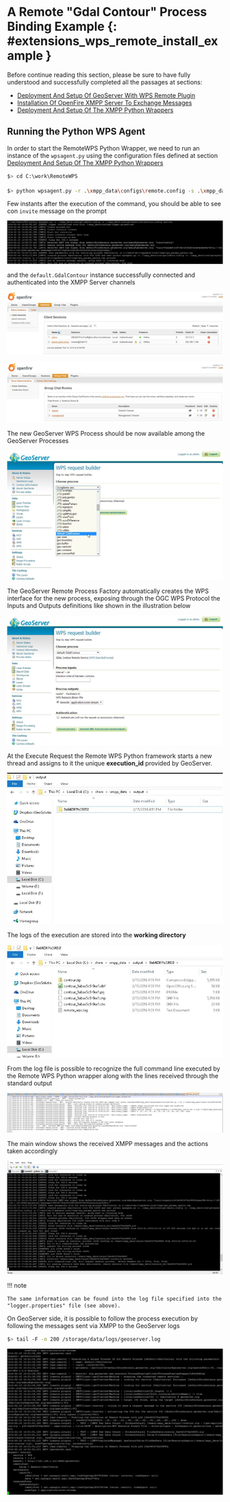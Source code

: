 # A Remote "Gdal Contour" Process Binding Example {: #extensions_wps_remote_install_example }

Before continue reading this section, please be sure to have fully understood and successfully completed all the passages at sections:

-   [Deployment And Setup Of GeoServer With WPS Remote Plugin](install_geoserver.md)
-   [Installation Of OpenFire XMPP Server To Exchange Messages](install_xmpp.md)
-   [Deployment And Setup Of The XMPP Python Wrappers](install_python.md)

## Running the Python WPS Agent

In order to start the RemoteWPS Python Wrapper, we need to run an instance of the `wpsagent.py` using the configuration files defined at section [Deployment And Setup Of The XMPP Python Wrappers](install_python.md)

``` bash
$> cd C:\work\RemoteWPS

$> python wpsagent.py -r .\xmpp_data\configs\remote.config -s .\xmpp_data\configs\myservice\service.config service
```

Few instants after the execution of the command, you should be able to see con `invite` message on the prompt

![](images/run_example001.jpg)

and the `default.GdalContour` instance successfully connected and authenticated into the XMPP Server channels

![](images/run_example002.jpg)

![](images/run_example003.jpg)

The new GeoServer WPS Process should be now available among the GeoServer Processes

![](images/run_example004.jpg)

The GeoServer Remote Process Factory automatically creates the WPS interface for the new process, exposing through the OGC WPS Protocol the Inputs and Outputs definitions like shown in the illustration below

![](images/run_example005.jpg)

At the Execute Request the Remote WPS Python framework starts a new thread and assigns to it the unique **execution_id** provided by GeoServer.

![](images/run_example006.jpg)

The logs of the execution are stored into the **working directory**

![](images/run_example007.jpg)

From the log file is possible to recognize the full command line executed by the Remote WPS Python wrapper along with the lines received through the standard output

![](images/run_example008.jpg)

The main window shows the received XMPP messages and the actions taken accordingly

![](images/run_example009.jpg)

!!! note

    The same information can be found into the log file specified into the "logger.properties" file (see above).

On GeoServer side, it is possible to follow the process execution by following the messages sent via XMPP to the GeoServer logs

``` bash
$> tail -F -n 200 /storage/data/logs/geoserver.log
```

![](images/run_example010.jpg)
